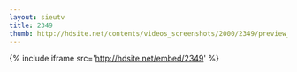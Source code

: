 ```yaml
---
layout: sieutv
title: 2349
thumb: http://hdsite.net/contents/videos_screenshots/2000/2349/preview_360p.mp4.jpg
---
```

{% include iframe src='http://hdsite.net/embed/2349' %}
 
